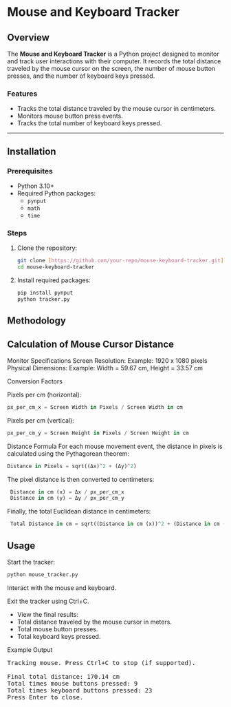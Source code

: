 # Mouse and Keyboard Tracker

## Overview
The **Mouse and Keyboard Tracker** is a Python project designed to monitor and track user interactions with their computer. It records the total distance traveled by the mouse cursor on the screen, the number of mouse button presses, and the number of keyboard keys pressed.

### Features
- Tracks the total distance traveled by the mouse cursor in centimeters.
- Monitors mouse button press events.
- Tracks the total number of keyboard keys pressed.


---

## Installation

### Prerequisites
- Python 3.10+
- Required Python packages:
  - `pynput`
  - `math`
  - `time`


### Steps
1. Clone the repository:
   ```bash
   git clone [https://github.com/your-repo/mouse-keyboard-tracker.git](https://github.com/preslaviliev93/mouse_stats.git)
   cd mouse-keyboard-tracker
2. Install required packages:
   ```bash
   pip install pynput
   python tracker.py
## Methodology
## Calculation of Mouse Cursor Distance
Monitor Specifications
Screen Resolution:
Example: 1920 x 1080 pixels
Physical Dimensions:
Example: Width = 59.67 cm, Height = 33.57 cm

Conversion Factors

Pixels per cm (horizontal):
   ```python
   px_per_cm_x = Screen Width in Pixels / Screen Width in cm
   ```
Pixels per cm (vertical):
   ```python
   px_per_cm_y = Screen Height in Pixels / Screen Height in cm
   ```

Distance Formula
For each mouse movement event, the distance in pixels is calculated using the Pythagorean theorem:
   ```python
   Distance in Pixels = sqrt((Δx)^2 + (Δy)^2)
   ```
The pixel distance is then converted to centimeters:
   ```python
    Distance in cm (x) = Δx / px_per_cm_x
    Distance in cm (y) = Δy / px_per_cm_y
   ```

Finally, the total Euclidean distance in centimeters:
   ```python
    Total Distance in cm = sqrt((Distance in cm (x))^2 + (Distance in cm (y))^2)
   ```

## Usage
Start the tracker:
   ```python
   python mouse_tracker.py
   ```
Interact with the mouse and keyboard.

Exit the tracker using Ctrl+C.
 - View the final results:
 - Total distance traveled by the mouse cursor in meters.
 - Total mouse button presses.
 - Total keyboard keys pressed.

Example Output

<pre>
Tracking mouse. Press Ctrl+C to stop (if supported).

Final total distance: 170.14 cm
Total times mouse buttons pressed: 9
Total times keyboard buttons pressed: 23
Press Enter to close.
</pre>


